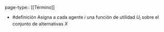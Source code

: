 page-type:: [[Término]]

- #definición Asigna a cada agente $i$ una función de utilidad $U_i$ sobre el conjunto de alternativas $X$